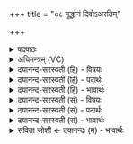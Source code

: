 +++
title = "०८ मूर्द्धानं दिवोऽअरतिम्"

+++
<details><summary>पदपाठः</summary>

मू॒र्द्धान॑म्। दि॒वः। अ॒र॒तिम्। पृ॒थि॒व्याः। वै॒श्वा॒न॒रम्। ऋ॒ते। आ। जा॒तम्। अ॒ग्निम्। क॒विम्। स॒म्राज॒मिति॑ स॒म्ऽराज॑म्। अति॑थिम्। जना॑नाम्। आ॒सन्। आ। पात्र॑म्। ज॒न॒य॒न्त॒। दे॒वाः। ८।
</details>

<details><summary>अधिमन्त्रम् (VC)</summary>

- विद्वांसो देवता
- विश्वामित्र ऋषिः
- भुरिक्त्रिष्टुप्
- धैवतः
</details>

<details><summary>दयानन्द-सरस्वती (हि) - विषयः</summary>

फिर उसी विषय को अगले मन्त्र में कहा है ॥
</details>

<details><summary>दयानन्द-सरस्वती (हि) - पदार्थः</summary>

पदार्थान्वयभाषाः -  हे मनुष्यो ! जैसे (देवाः) विद्वान् लोग (दिवः) आकाश के (मूर्द्धानम्) उपरिभाग में सूर्यरूप से वर्त्तमान (पृथिव्याः) पृथिवी को (अरतिम्) प्राप्त होनेवाले (वैश्वानरम्) सब मनुष्यों के हितकारी (ऋते) यज्ञ के निमित्त (आ, जातम्) अच्छे प्रकार प्रकट हुए (कविम्) सर्वत्र दिखानेवाले (सम्राजम्) सम्यक् प्रकाशमान (जनानाम्) मनुष्यों के (अतिथिम्) अतिथि के तुल्य प्रथम भोजन का भाग लेनेवाले (पात्रम्) रक्षा के हेतु (आसन्) ईश्वर के मुखरूप सामर्थ्य में उत्पन्न हुए जो (अग्निम्) अग्नि को (आ, जनयन्त) अच्छे प्रकार प्रकट करें, वैसे तुम लोग भी इसको प्रकट करो ॥८ ॥
</details>

<details><summary>दयानन्द-सरस्वती (हि) - भावार्थः</summary>

भावार्थभाषाः -  इस मन्त्र में वाचकलुप्तोपमालङ्कार है। जो लोग पृथिवी, जल, वायु और आकाश में व्याप्त विद्युद्रूप अग्नि को प्रकट कर यन्त्र कलादि द्वारा युक्ति से चलावें, वे किस किस कार्य को न सिद्ध करें ॥८ ॥
</details>

<details><summary>दयानन्द-सरस्वती (सं) - विषयः</summary>

पुनस्तमेव विषयमाह ॥
</details>

<details><summary>दयानन्द-सरस्वती (सं) - पदार्थः</summary>

पदार्थान्वयभाषाः -  हे मनुष्याः ! यथा देवा दिवो मूर्द्धानं पृथिव्या अरतिं वैश्वानरमृत आजातं कविं सम्राजं जनानामतिथिं पात्रमासन्नग्निमाजनयन्त तथा यूयमप्येनं प्रादुर्भावयत ॥८ ॥
</details>

<details><summary>दयानन्द-सरस्वती (सं) - भावार्थः</summary>

भावार्थभाषाः -  अत्र वाचकलुप्तोपमालङ्कारः। ये पृथिव्यप्वाय्वाकाशेषु व्याप्तं विद्युदाख्यमग्निं प्रादुर्भाव्य यन्त्रादिभिर्युक्त्या चालयेयुस्ते किं किं कार्यं न साधयेयुः ॥८ ॥
</details>

<details><summary>सविता जोशी ← दयानन्दः (म) - भावार्थः</summary>

भावार्थभाषाः -  या मंत्रात वाचकलुप्तोपमालंकार आहे. जे लोक पृथ्वी, जल, वायू व आकाश यात व्याप्त असलेली विद्युत (अग्नी) प्रकट करून यंत्रे इत्यादी युक्तीने चालवितात ते कोणतेही कार्य सिद्ध करू शकतात.
</details>